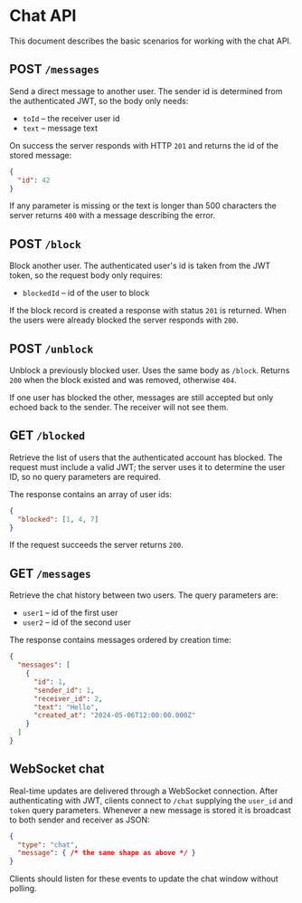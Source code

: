 # Chat API

This document describes the basic scenarios for working with the chat API.

## POST `/messages`
Send a direct message to another user. The sender id is determined from the
authenticated JWT, so the body only needs:

- `toId` – the receiver user id
- `text` – message text

On success the server responds with HTTP `201` and returns the id of the stored message:

```json
{
  "id": 42
}
```

If any parameter is missing or the text is longer than 500 characters the server
returns `400` with a message describing the error.

## POST `/block`
Block another user. The authenticated user's id is taken from the JWT token,
so the request body only requires:

- `blockedId` – id of the user to block

If the block record is created a response with status `201` is returned.
When the users were already blocked the server responds with `200`.

## POST `/unblock`
Unblock a previously blocked user. Uses the same body as `/block`.
Returns `200` when the block existed and was removed, otherwise `404`.

If one user has blocked the other, messages are still accepted but only echoed
back to the sender. The receiver will not see them.

## GET `/blocked`
Retrieve the list of users that the authenticated account has blocked. The
request must include a valid JWT; the server uses it to determine the user
ID, so no query parameters are required.

The response contains an array of user ids:

```json
{
  "blocked": [1, 4, 7]
}
```

If the request succeeds the server returns `200`.

## GET `/messages`
Retrieve the chat history between two users. The query parameters are:

- `user1` – id of the first user
- `user2` – id of the second user

The response contains messages ordered by creation time:

```json
{
  "messages": [
    {
      "id": 1,
      "sender_id": 1,
      "receiver_id": 2,
      "text": "Hello",
      "created_at": "2024-05-06T12:00:00.000Z"
    }
  ]
}
```

## WebSocket chat
Real-time updates are delivered through a WebSocket connection. After authenticating
with JWT, clients connect to `/chat` supplying the `user_id` and `token` query
parameters. Whenever a new message is stored it is broadcast to both sender and
receiver as JSON:

```json
{
  "type": "chat",
  "message": { /* the same shape as above */ }
}
```

Clients should listen for these events to update the chat window without polling.
